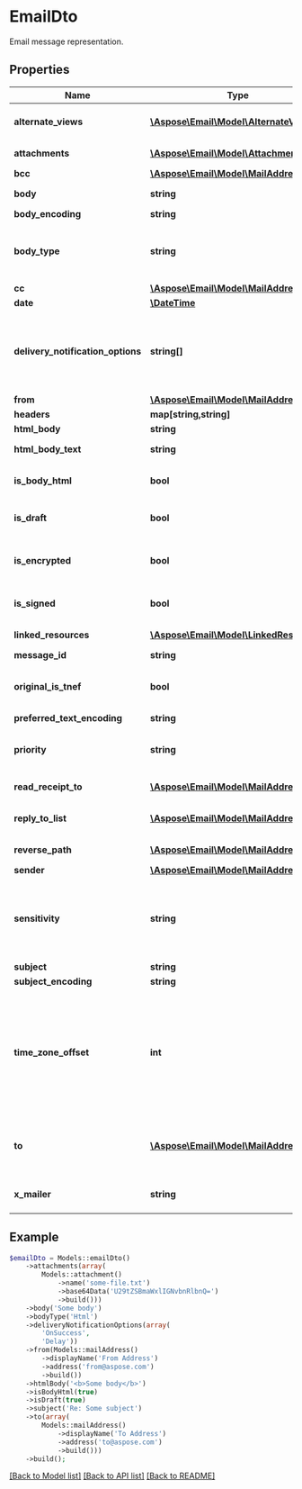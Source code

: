 # EmailDto

Email message representation.

## Properties
Name | Type | Description | Notes
---- | ---- | ----------- | -----
**alternate_views** | [**\Aspose\Email\Model\AlternateView[]**](AlternateView.md) | Collection of alternate views of message. | [optional] 
**attachments** | [**\Aspose\Email\Model\Attachment[]**](Attachment.md) | Email message attachments. | [optional] 
**bcc** | [**\Aspose\Email\Model\MailAddress[]**](MailAddress.md) | BCC recipients. | [optional] 
**body** | **string** | Email message body as plain text. | [optional] 
**body_encoding** | **string** | Body encoding. | [optional] 
**body_type** | **string** | The content type of message body. Enum, available values: PlainText, Html, Rtf | 
**cc** | [**\Aspose\Email\Model\MailAddress[]**](MailAddress.md) | CC recipients. | [optional] 
**date** | [**\DateTime**](\DateTime.md) | Message date. | 
**delivery_notification_options** | **string[]** | Delivery notifications. Items: Email delivery notification options. Enum, available values: Delay, Never, None, OnFailure, OnSuccess | [optional] 
**from** | [**\Aspose\Email\Model\MailAddress**](MailAddress.md) | From address. | [optional] 
**headers** | **map[string,string]** | Document headers. | [optional] 
**html_body** | **string** | HTML body. | [optional] 
**html_body_text** | **string** | Html body as plain text. Read only. | [optional] 
**is_body_html** | **bool** | Indicates whether the message body is in Html. | 
**is_draft** | **bool** | Indicates whether or not a message has been sent. | 
**is_encrypted** | **bool** | Indicates whether the message is encrypted. Read only. | 
**is_signed** | **bool** | Indicates whether the message is signed. Read only. | 
**linked_resources** | [**\Aspose\Email\Model\LinkedResource[]**](LinkedResource.md) | Linked resources of message. | [optional] 
**message_id** | **string** | Message id. | [optional] 
**original_is_tnef** | **bool** | Indicates whether original EML message is in TNEF format. Read only. | 
**preferred_text_encoding** | **string** | Preferred encoding. | [optional] 
**priority** | **string** | Email priority status. Enum, available values: High, Low, Normal | 
**read_receipt_to** | [**\Aspose\Email\Model\MailAddress[]**](MailAddress.md) | Read receipt addresses. | [optional] 
**reply_to_list** | [**\Aspose\Email\Model\MailAddress[]**](MailAddress.md) | The list of addresses to reply to for the mail message. | [optional] 
**reverse_path** | [**\Aspose\Email\Model\MailAddress**](MailAddress.md) | ReversePath address. | [optional] 
**sender** | [**\Aspose\Email\Model\MailAddress**](MailAddress.md) | Sender address. | [optional] 
**sensitivity** | **string** | Specifies the sensitivity of a MailMessage. Enum, available values: None, Normal, Personal, Private, CompanyConfidential | 
**subject** | **string** | Message subject. | [optional] 
**subject_encoding** | **string** | Subject encoding. | [optional] 
**time_zone_offset** | **int** | Coordinated Universal Time (UTC) offset for the message dates. This property defines the time zone difference, between the local time and UTC represented as count of ticks (10 000 per millisecond). | [optional] 
**to** | [**\Aspose\Email\Model\MailAddress[]**](MailAddress.md) | The address collection that contains the recipients of message. | [optional] 
**x_mailer** | **string** | The X-Mailer the software that created the e-mail message. | [optional] 



## Example
```php
$emailDto = Models::emailDto()
    ->attachments(array(
        Models::attachment()
            ->name('some-file.txt')
            ->base64Data('U29tZSBmaWxlIGNvbnRlbnQ=')
            ->build()))
    ->body('Some body')
    ->bodyType('Html')
    ->deliveryNotificationOptions(array(
        'OnSuccess',
        'Delay'))
    ->from(Models::mailAddress()
        ->displayName('From Address')
        ->address('from@aspose.com')
        ->build())
    ->htmlBody('<b>Some body</b>')
    ->isBodyHtml(true)
    ->isDraft(true)
    ->subject('Re: Some subject')
    ->to(array(
        Models::mailAddress()
            ->displayName('To Address')
            ->address('to@aspose.com')
            ->build()))
    ->build();
```


[[Back to Model list]](README.md#documentation-for-models) [[Back to API list]](README.md#documentation-for-api-endpoints) [[Back to README]](README.md)

